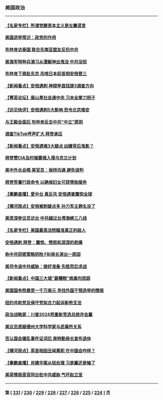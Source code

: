 ### 美国政治
---
#### [【名家专栏】所谓觉醒资本主义是左翼谎言](../../pages/ncid1078159/n13777457.md) 
#### [美国选举常识：政党的作用](../../pages/ncid1078159/n13776577.md) 
#### [布林肯访泰国 联合东南亚盟友反抗中共](../../pages/ncid1078159/n13777631.md) 
#### [美海军特种兵演习从潜艇神出鬼没 中共没招](../../pages/ncid1078159/n13771776.md) 
#### [布林肯下周赴东京 吊唁日本前首相安倍晋三](../../pages/ncid1078159/n13777465.md) 
#### [【新闻看点】安倍遇刺 神探李昌钰提3调查方向](../../pages/ncid1078159/n13777327.md) 
#### [【菁英论坛】唐山黑社会通中央 习未全掌刀把子](../../pages/ncid1078159/n13777318.md) 
#### [【远见快评】安倍遇刺5大影响 恐令北京难安](../../pages/ncid1078159/n13776748.md) 
#### [与王毅会面后 布林肯反击中共“中立”原则](../../pages/ncid1078159/n13777225.md) 
#### [调查TikTok呼声扩大 拜登承压](../../pages/ncid1078159/n13777106.md) 
#### [【新闻看点】安倍遇难3大疑点 凶嫌背后鬼影？](../../pages/ncid1078159/n13776734.md) 
#### [拜登赞CIA及时揭露俄入侵乌克兰计划](../../pages/ncid1078159/n13776924.md) 
#### [美中外长会晤 美官员：保持沟通 避免误判](../../pages/ncid1078159/n13776804.md) 
#### [拜登签署行政命令 以确保妇女可获堕胎服务](../../pages/ncid1078159/n13776727.md) 
#### [【秦鹏直播】爱中台 真反共 安倍遇害震惊全球](../../pages/ncid1078159/n13776745.md) 
#### [【横河观点】安倍被刺疑点多 孙力军主罪名没了](../../pages/ncid1078159/n13776739.md) 
#### [美资深参议员访台 中共越过台湾海峡三八线](../../pages/ncid1078159/n13776415.md) 
#### [【名家专栏】美国最高法院瞄准真正的敌人](../../pages/ncid1078159/n13776470.md) 
#### [安倍遇刺 拜登：震惊、愤怒和深深的悲痛](../../pages/ncid1078159/n13776525.md) 
#### [称中共窃密策略阴险 FBI局长道出一原因](../../pages/ncid1078159/n13775989.md) 
#### [美司令谈中共威胁：做好准备 先胜而后求战](../../pages/ncid1078159/n13776303.md) 
#### [【新闻看点】中国三大城“最糟糕”病毒均现踪](../../pages/ncid1078159/n13775992.md) 
#### [美国国务院悬赏一千万美元 寻找外国干预选举的情报](../../pages/ncid1078159/n13776196.md) 
#### [纽约共和党及保守党拟合力起诉新枪支法](../../pages/ncid1078159/n13776165.md) 
#### [政治战略家：川普2024将重新竞选总统并会赢](../../pages/ncid1078159/n13776180.md) 
#### [美议员质疑德州大学科学家与武毒所关系](../../pages/ncid1078159/n13775988.md) 
#### [否认国会骚乱事件证词后 美特勤局长宣布退休](../../pages/ncid1078159/n13775927.md) 
#### [【横河观点】英首相因丑闻离职 在中国会咋样？](../../pages/ncid1078159/n13776001.md) 
#### [【秦鹏直播】肖建华案从轻处理 习是赢还是输了](../../pages/ncid1078159/n13775993.md) 
#### [美英情报高官同台批中共威胁 气坏赵立坚](../../pages/ncid1078159/n13775893.md) 

---
#### 第 [ [231](./231.md) / [230](./230.md) / [229](./229.md) / [228](./228.md) / [227](./227.md) / [226](./226.md) / [225](./225.md) / [224](./224.md) ] 页
